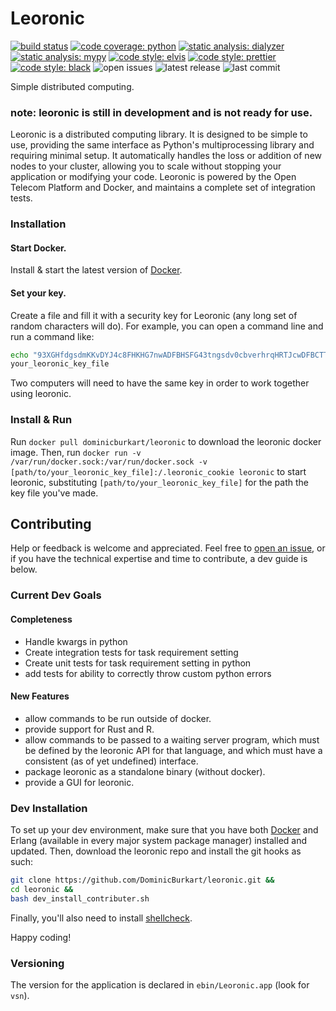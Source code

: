 # Leoronic

[![build status](https://travis-ci.org/DominicBurkart/leoronic.svg?branch=master)](https://travis-ci.org/DominicBurkart/leoronic)
[![code coverage: python](https://codecov.io/gh/DominicBurkart/leoronic/branch/master/graph/badge.svg)](https://codecov.io/gh/DominicBurkart/leoronic)
[![static analysis: dialyzer](https://img.shields.io/badge/static%20analysis-dialyzer-42f4c5.svg)](https://github.com/erlang/otp/tree/master/lib/dialyzer)
[![static analysis: mypy](http://www.mypy-lang.org/static/mypy_badge.svg)](http://mypy-lang.org/)
[![code style: elvis](https://img.shields.io/badge/code%20style-elvis-blue.svg)](https://github.com/inaka/elvis)
[![code style: prettier](https://img.shields.io/badge/code_style-prettier-ff69b4.svg?style=flat-square)](https://github.com/prettier/prettier)
<a href="https://github.com/python/black"><img alt="code style: black" src="https://img.shields.io/badge/code%20style-black-000000.svg"></a>
![open issues](https://img.shields.io/github/issues/dominicburkart/leoronic.svg)
![latest release](https://img.shields.io/github/release/dominicburkart/leoronic.svg)
![last commit](https://img.shields.io/github/last-commit/dominicburkart/leoronic.svg)

Simple distributed computing.

### note: leoronic is still in development and is not ready for use.

Leoronic is a distributed computing library. It is designed to be simple
to use, providing the same interface as Python's multiprocessing
library and requiring minimal setup. It automatically handles the loss
or addition of new nodes to your cluster, allowing you to scale without
stopping your application or modifying your code. Leoronic is powered
by the Open Telecom Platform and Docker, and maintains a complete set
of integration tests.

### Installation

#### Start Docker.

Install & start the latest version of [Docker](https://docs.docker.com/install/).

#### Set your key.

Create a file and fill it with a security key for Leoronic (any
long set of random characters will do). For example, you can open a
command line and run a command like:

```bash
echo "93XGHfdgsdmKKvDYJ4c8FHKHG7nwADFBHSFG43tngsdv0cbverhrqHRTJcwDFBCTTYDvlrDGSHT4HBnpSTRHScv" >
your_leoronic_key_file
```

Two computers will need to have the same key in order to work together using leoronic.

### Install & Run

Run `docker pull dominicburkart/leoronic` to download the leoronic
docker image. Then, run `docker run -v /var/run/docker.sock:/var/run/docker.sock -v [path/to/your_leoronic_key_file]:/.leoronic_cookie leoronic`
to start leoronic, substituting `[path/to/your_leoronic_key_file]` for the path
the key file you've made.

## Contributing

Help or feedback is welcome and appreciated. Feel free to
[open an issue](https://github.com/DominicBurkart/leoronic/issues/new),
or if you have the technical expertise and time to contribute,
a dev guide is below.

### Current Dev Goals

#### Completeness

- Handle kwargs in python
- Create integration tests for task requirement setting
- Create unit tests for task requirement setting in python
- add tests for ability to correctly throw custom python errors

#### New Features

- allow commands to be run outside of docker.
- provide support for Rust and R.
- allow commands to be passed to a waiting server program, which
  must be defined by the leoronic API for that language, and which
  must have a consistent (as of yet undefined) interface.
- package leoronic as a standalone binary (without docker).
- provide a GUI for leoronic.

### Dev Installation

To set up your dev environment,
make sure that you have both [Docker](https://docs.docker.com/install/)
and Erlang (available in every major system package manager)
installed and updated. Then, download the leoronic repo and install
the git hooks as such:

```bash
git clone https://github.com/DominicBurkart/leoronic.git &&
cd leoronic &&
bash dev_install_contributer.sh
```

Finally, you'll also need to install [shellcheck](https://github.com/koalaman/shellcheck#installing).

Happy coding!

### Versioning

The version for the application is declared in `ebin/Leoronic.app`
(look for `vsn`).
